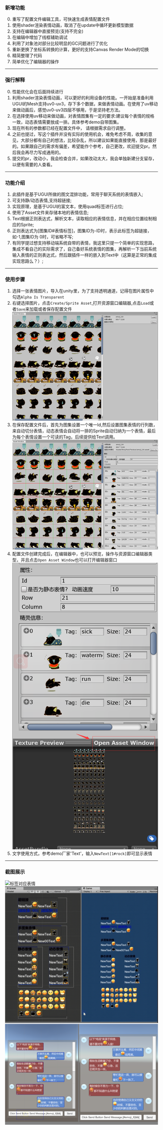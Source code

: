 ﻿### **新增功能**  
0. 重写了配置文件编辑工具，可快速生成表情配置文件
1. 使用shader渲染表情动画，取消了在update中循环更新模型数据  
2. 支持在编辑器中直接预览(支持不完全)  
3. 在编辑中增加了线框辅助调试  
4. 利用了对象池对部分比较明显的GC问题进行了优化  
5. 重新更换了坐标系转换的计算，更好的支持Canvas Render Mode的切换  
6. 精简整理了代码  
7. 简单优化了编辑器的操作  

---

### **强行解释**  
0. 性能优化会在后面持续进行
1. 利用shader渲染表情动画，可以更好的利用设备的性能。一开始是准备利用UGUI的Mesh支持uv0-uv3，存下多个数据，来做表情动画。在使用了uv移动来做动画后，感觉uv0-uv3四层不够用，于是坚持老方法。   
2. 在选择使用uv移动来做动画，对表情图集有一定的要求:建议每个表情的规格一致，动态表情需要放成一排。具体参考demo自带图集。  
3. 现在所有的参数都已经在配置文件中， 请根据需求自行调整。  
4. 之前也提过，写这个插件并没有实际的使用机会，难免考虑不周，收集的意见，大部分都有自己的想法，比较杂乱，所以建议如果能直接使用，那是最好的。如果跟自己的需求有偏差，希望能作个参考，自己更改，欢迎提交pr。然后我会再尽力写成通用的。  
5. 提交的pr，改动小，我会检查合并，如果改动太大，我会单独新建分支留存，以便有需要的人查看。  

---  

### **功能介绍**  
1. 此插件是基于UGUI所做的图文混排功能，常用于聊天系统的表情嵌入;  
2. 可支持静/动态表情,支持超链接;  
3. 实现原理，是基于UGUI的富文本，使用quad标签进行占位;  
4. 使用了Asset文件来存储本地的表情信息;  
5. Text根据正则表达式，解析文本，读取相应的表情信息，并在相应位置绘制相应的Sprite;  
6. 正则表达式为[图集ID#表情标签]，图集ID为-ID时，表示此标签为超链接，如-1,图集ID为 0时，可省略不写;  
7. 有同学提过想支持移动端系统自带的表情，我这里只提一个简单的实现思路，集成不看自己的实际需求了，自己备好系统表情的图集，再解析一下当前系统输入表情的正则表达式，然后跟插件一样的嵌入到Text中（这算是正常的集成实现思路么？）;  
---
### **使用步骤**  
1. 选择一张表情图片，导入在unity里，为了支持透明通道，记得在图片属性中勾选`Alpha Is Transparent` 
2. 右键选择图片，点击`Create/Sprite Asset`,打开资源窗口编辑器,点击`Load`或者`Save`来加载或者保存配置文件
    ![](ShotScreens/editor_01.png) 
3. 在保存配置文件后，首先为图集设置一个唯一Id,然后设置图集表情的行列数，来自动切分表情，动态表情会自动将一排的Sprite自动归纳为一个表情，最后为每个表情设置一个可读的Tag，后续提供给Text调用。
    ![](ShotScreens/editor_02.png) 
4. 配置文件创建完成后，在编辑器中，也可以预览，操作与资源窗口编辑器类型，并且点击`Open Asset Window`也可以打开编辑器窗口
    ![](ShotScreens/editor_03.png) 
5. 文字使用方式，参考demo厂家'Text'，输入`NewText[1#rock]`即可显示表情

---  

### **截图展示**  
![ 标签对应表情](ShotScreens/tw04_01.gif)  
![聊天示例](ShotScreens/tw05_01.gif)  
![更新后，功能展示](ShotScreens/tw05_00.png)   
